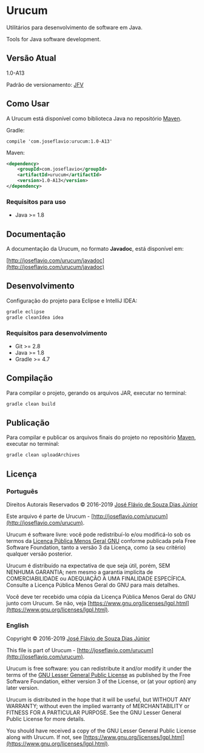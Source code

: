 # Urucum

Utilitários para desenvolvimento de software em Java.

Tools for Java software development.

## Versão Atual

1.0-A13

Padrão de versionamento: [JFV](http://joseflavio.com/jfv)

## Como Usar

A Urucum está disponível como biblioteca Java no repositório [Maven](http://search.maven.org/#artifactdetails%7Ccom.joseflavio%7Curucum%7C1.0-A13%7Cjar).

Gradle:

```
compile 'com.joseflavio:urucum:1.0-A13'
```

Maven:

```xml
<dependency>
    <groupId>com.joseflavio</groupId>
    <artifactId>urucum</artifactId>
    <version>1.0-A13</version>
</dependency>
```

### Requisitos para uso

* Java >= 1.8

## Documentação

A documentação da Urucum, no formato **Javadoc**, está disponível em:

[http://joseflavio.com/urucum/javadoc](http://joseflavio.com/urucum/javadoc)

## Desenvolvimento

Configuração do projeto para Eclipse e IntelliJ IDEA:

```sh
gradle eclipse
gradle cleanIdea idea
```

### Requisitos para desenvolvimento

* Git >= 2.8
* Java >= 1.8
* Gradle >= 4.7

## Compilação

Para compilar o projeto, gerando os arquivos JAR, executar no terminal:

```sh
gradle clean build
```

## Publicação

Para compilar e publicar os arquivos finais do projeto no repositório [Maven](http://search.maven.org/#artifactdetails%7Ccom.joseflavio%7Curucum%7C1.0-A13%7Cjar), executar no terminal:

```sh
gradle clean uploadArchives
```

## Licença

### Português

Direitos Autorais Reservados &copy; 2016-2019 [José Flávio de Souza Dias Júnior](http://joseflavio.com)

Este arquivo é parte de Urucum - [http://joseflavio.com/urucum](http://joseflavio.com/urucum).

Urucum é software livre: você pode redistribuí-lo e/ou modificá-lo
sob os termos da [Licença Pública Menos Geral GNU](https://www.gnu.org/licenses/lgpl.html) conforme publicada pela
Free Software Foundation, tanto a versão 3 da Licença, como
(a seu critério) qualquer versão posterior.

Urucum é distribuído na expectativa de que seja útil,
porém, SEM NENHUMA GARANTIA; nem mesmo a garantia implícita de
COMERCIABILIDADE ou ADEQUAÇÃO A UMA FINALIDADE ESPECÍFICA. Consulte a
Licença Pública Menos Geral do GNU para mais detalhes.

Você deve ter recebido uma cópia da Licença Pública Menos Geral do GNU
junto com Urucum. Se não, veja [https://www.gnu.org/licenses/lgpl.html](https://www.gnu.org/licenses/lgpl.html).

### English

Copyright &copy; 2016-2019 [José Flávio de Souza Dias Júnior](http://joseflavio.com)

This file is part of Urucum - [http://joseflavio.com/urucum](http://joseflavio.com/urucum).

Urucum is free software: you can redistribute it and/or modify
it under the terms of the [GNU Lesser General Public License](https://www.gnu.org/licenses/lgpl.html) as published by
the Free Software Foundation, either version 3 of the License, or
(at your option) any later version.

Urucum is distributed in the hope that it will be useful,
but WITHOUT ANY WARRANTY; without even the implied warranty of
MERCHANTABILITY or FITNESS FOR A PARTICULAR PURPOSE. See the
GNU Lesser General Public License for more details.

You should have received a copy of the GNU Lesser General Public License
along with Urucum. If not, see [https://www.gnu.org/licenses/lgpl.html](https://www.gnu.org/licenses/lgpl.html).
